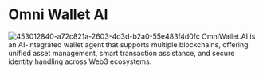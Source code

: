 # Omni Wallet AI
![453012840-a72c821a-2603-4d3d-b2a0-55e483f4d0fc](https://github.com/user-attachments/assets/0a0a2a67-6dea-4e13-b615-fee008994456)
OmniWallet.AI is an AI-integrated wallet agent that supports multiple blockchains, offering unified asset management, smart transaction assistance, and secure identity handling across Web3 ecosystems.
